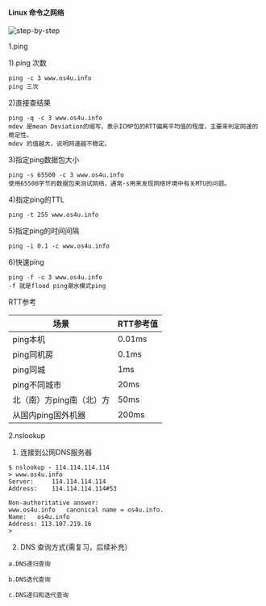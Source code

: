 <!--
author: os4uinfo
head: https://os4u.info/blog/img/sun.png
date: 2017-05-17
title: Linux 命令之网络
tags: Network
images: https://os4u.info/blog/img/sun.png
category: Network
status: publish
summary: Linux运维中，常用命令解决实际的运维问题，持续更新，总结中。
-->
#### Linux 命令之网络

![step-by-step](https://www.os4u.info/blog/linux/images/step-by-step.jpg)

1.ping

1).ping 次数

```
ping -c 3 www.os4u.info
ping 三次
```

2)直接查结果

```
ping -q -c 3 www.os4u.info
mdev 是mean Deviation的缩写，表示ICMP包的RTT偏离平均值的程度，主要来判定网速的稳定性。
mdev 的值越大，说明网速越不稳定。
```
3)指定ping数据包大小

```
ping -s 65500 -c 3 www.os4u.info
使用65500字节的数据包来测试网络，通常-s用来发现网络环境中有关MTU的问题。
```
4)指定ping的TTL

```
ping -t 255 www.os4u.info
```
5)指定ping的时间间隔

```
ping -i 0.1 -c www.os4u.info
```
6)快速ping

```
ping -f -c 3 www.os4u.info
-f 就是flood ping潮水模式ping
```

RTT参考

场景                  | RTT参考值           |
---------------------|--------------------|
ping本机              |     0.01ms         | 
ping同机房             |     0.1ms          |
ping同城              |    1ms             |
ping不同城市           |    20ms            |
北（南）方ping南（北）方 |    50ms            |
从国内ping国外机器      |    200ms           |

2.nslookup

1) 连接到公网DNS服务器

```
$ nslookup - 114.114.114.114
> www.os4u.info
Server:		114.114.114.114
Address:	114.114.114.114#53

Non-authoritative answer:
www.os4u.info	canonical name = os4u.info.
Name:	os4u.info
Address: 113.107.219.16
>

```
2) DNS 查询方式(需复习，后续补充）

```
a.DNS递归查询

b.DNS迭代查询

c.DNS递归和迭代查询
```
